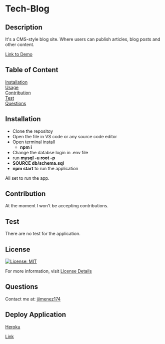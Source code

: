 # Tech-Blog

## Description
It's a CMS-style blog site. Where users can publish articles, blog posts and other content. 

[Link to Demo]()

## Table of Content
[Installation](#installation)  
[Usage](#usage)  
[Contribution](#contribution)  
[Test](#test)  
[Questions](#questions) 

## Installation
* Clone the repositoy
* Open the file in VS code or any source code editor
* Open terminal install 
    * <b>npm i</b>
* Change the databse login in .env file 
* run <b> mysql -u root -p</b>  
* <b>SOURCE db/schema.sql</b>
* <b>npm start</b> to run the application


All set to run the app. 

## Contribution
At the moment I won't be accepting contributions.

## Test
There are no test for the application.

## License
[![License: MIT](https://img.shields.io/badge/License-MIT-yellow.svg)](https://opensource.org/licenses/MIT)

For more information, visit [License Details](https://opensource.org/license/MIT)

## Questions

Contact me at: [jjimenez174](https://github.com/jjimenez174)

## Deploy Application
[Heroku](https://dashboard.heroku.com/apps/gener8r)

[Link](https://gener8r-a730f9e12d50.herokuapp.com/)